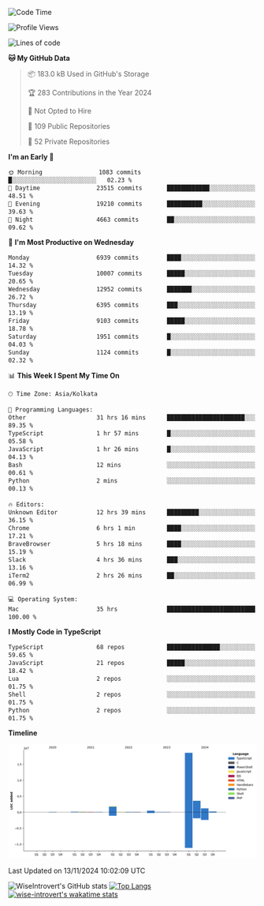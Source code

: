 <!--START_SECTION:waka-->
![Code Time](http://img.shields.io/badge/Code%20Time-1%2C823%20hrs%2019%20mins-blue)

![Profile Views](http://img.shields.io/badge/Profile%20Views-2-blue)

![Lines of code](https://img.shields.io/badge/From%20Hello%20World%20I%27ve%20Written-26.4%20million%20lines%20of%20code-blue)

**🐱 My GitHub Data** 

> 📦 183.0 kB Used in GitHub's Storage 
 > 
> 🏆 283 Contributions in the Year 2024
 > 
> 🚫 Not Opted to Hire
 > 
> 📜 109 Public Repositories 
 > 
> 🔑 52 Private Repositories 
 > 
**I'm an Early 🐤** 

```text
🌞 Morning                1083 commits        █░░░░░░░░░░░░░░░░░░░░░░░░   02.23 % 
🌆 Daytime                23515 commits       ████████████░░░░░░░░░░░░░   48.51 % 
🌃 Evening                19210 commits       ██████████░░░░░░░░░░░░░░░   39.63 % 
🌙 Night                  4663 commits        ██░░░░░░░░░░░░░░░░░░░░░░░   09.62 % 
```
📅 **I'm Most Productive on Wednesday** 

```text
Monday                   6939 commits        ████░░░░░░░░░░░░░░░░░░░░░   14.32 % 
Tuesday                  10007 commits       █████░░░░░░░░░░░░░░░░░░░░   20.65 % 
Wednesday                12952 commits       ███████░░░░░░░░░░░░░░░░░░   26.72 % 
Thursday                 6395 commits        ███░░░░░░░░░░░░░░░░░░░░░░   13.19 % 
Friday                   9103 commits        █████░░░░░░░░░░░░░░░░░░░░   18.78 % 
Saturday                 1951 commits        █░░░░░░░░░░░░░░░░░░░░░░░░   04.03 % 
Sunday                   1124 commits        █░░░░░░░░░░░░░░░░░░░░░░░░   02.32 % 
```


📊 **This Week I Spent My Time On** 

```text
🕑︎ Time Zone: Asia/Kolkata

💬 Programming Languages: 
Other                    31 hrs 16 mins      ██████████████████████░░░   89.35 % 
TypeScript               1 hr 57 mins        █░░░░░░░░░░░░░░░░░░░░░░░░   05.58 % 
JavaScript               1 hr 26 mins        █░░░░░░░░░░░░░░░░░░░░░░░░   04.13 % 
Bash                     12 mins             ░░░░░░░░░░░░░░░░░░░░░░░░░   00.61 % 
Python                   2 mins              ░░░░░░░░░░░░░░░░░░░░░░░░░   00.13 % 

🔥 Editors: 
Unknown Editor           12 hrs 39 mins      █████████░░░░░░░░░░░░░░░░   36.15 % 
Chrome                   6 hrs 1 min         ████░░░░░░░░░░░░░░░░░░░░░   17.21 % 
BraveBrowser             5 hrs 18 mins       ████░░░░░░░░░░░░░░░░░░░░░   15.19 % 
Slack                    4 hrs 36 mins       ███░░░░░░░░░░░░░░░░░░░░░░   13.16 % 
iTerm2                   2 hrs 26 mins       ██░░░░░░░░░░░░░░░░░░░░░░░   06.99 % 

💻 Operating System: 
Mac                      35 hrs              █████████████████████████   100.00 % 
```

**I Mostly Code in TypeScript** 

```text
TypeScript               68 repos            ███████████████░░░░░░░░░░   59.65 % 
JavaScript               21 repos            █████░░░░░░░░░░░░░░░░░░░░   18.42 % 
Lua                      2 repos             ░░░░░░░░░░░░░░░░░░░░░░░░░   01.75 % 
Shell                    2 repos             ░░░░░░░░░░░░░░░░░░░░░░░░░   01.75 % 
Python                   2 repos             ░░░░░░░░░░░░░░░░░░░░░░░░░   01.75 % 
```



**Timeline**

![Lines of Code chart](https://raw.githubusercontent.com/wise-introvert/wise-introvert/master/assets/bar_graph.png)


 Last Updated on 13/11/2024 10:02:09 UTC
<!--END_SECTION:waka-->

![WiseIntrovert's GitHub stats](https://github-readme-stats.vercel.app/api?username=wise-introvert&count_private=true&show_icons=true)
[![Top Langs](https://github-readme-stats.vercel.app/api/top-langs/?username=wise-introvert&langs_count=10)](https://github.com/anuraghazra/github-readme-stats)
[![wise-introvert's wakatime stats](https://github-readme-stats.vercel.app/api/wakatime?username=wiseintrovert)](https://github.com/anuraghazra/github-readme-stats)
